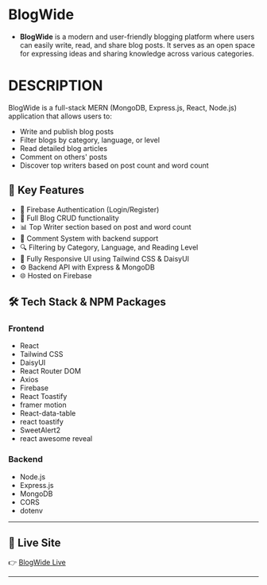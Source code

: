# BlogWide

- **BlogWide** is a modern and user-friendly blogging platform where users can easily write, read, and share blog posts. It serves as an open space for expressing ideas and sharing knowledge across various categories.


# DESCRIPTION

BlogWide is a full-stack MERN (MongoDB, Express.js, React, Node.js) application that allows users to:

- Write and publish blog posts
- Filter blogs by category, language, or level
- Read detailed blog articles
- Comment on others' posts
- Discover top writers based on post count and word count

## 🚀 Key Features

- 🔐 Firebase Authentication (Login/Register)
- 📝 Full Blog CRUD functionality
- 📊 Top Writer section based on post and word count
- 💬 Comment System with backend support
- 🔍 Filtering by Category, Language, and Reading Level
- 🎨 Fully Responsive UI using Tailwind CSS & DaisyUI
- ⚙️ Backend API with Express & MongoDB
- 🌐 Hosted on Firebase

## 🛠️ Tech Stack & NPM Packages

### Frontend
- React
- Tailwind CSS
- DaisyUI
- React Router DOM
- Axios
- Firebase
- React Toastify
- framer motion
- React-data-table
- react toastify
- SweetAlert2 
- react awesome reveal

### Backend
- Node.js
- Express.js
- MongoDB
- CORS
- dotenv

---

## 🔗 Live Site

👉 [BlogWide Live](https://blogwide-d9a9c.web.app/)

---
